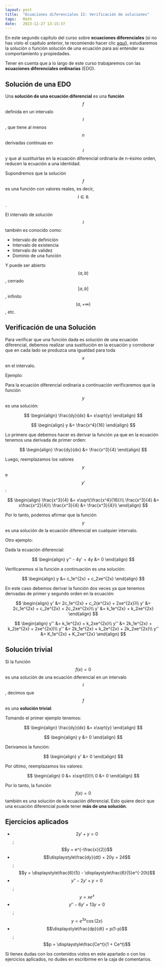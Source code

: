 ```yaml
---
layout: post
title:  "Ecuaciones diferenciales II: Verificación de soluciones"
tags:   Math
date:   2023-12-27 13:15:37
---
```


En este segundo capítulo del curso sobre **ecuaciones diferenciales** (si no has visto el capítulo anterior, te recomiendo hacer clic [aquí](https://elerizoinformatico.github.io/2023/12/26/ecuaciones-diferenciales-i/)), estudiaremos la solución o función solución de una ecuación para así entender su comportamiento y propiedades.

Tener en cuenta que a lo largo de este curso trabajaremos con las **ecuaciones diferenciales ordinarias** (EDO).

## Solución de una EDO

Una **solución de una ecuación diferencial** es una **función** $$f$$ definida en un intervalo $$I$$, que tiene al menos $$n$$ derivadas continuas en $$I$$ y que al sustituirlas en la ecuación diferencial ordinaria de n-ésimo orden, reducen la ecuación a una identidad.

Supondremos que la solución $$f$$ es una función con valores reales, es decir, $$I \in \mathbb{R}$$.

El intervalo de solución $$I$$ también es conocido como:
* Intervalo de definición
* Intervalo de existencia
* Intervalo de validez
* Dominio de una función

Y puede ser abierto $$(a,b)$$, cerrado $$[a,b]$$, infinito $$(a,+\infty)$$, etc.

## Verificación de una Solución

Para verificar que una función dada es solución de una ecuación diferencial, debemos realizar una sustitución en la ecuación y corroborar que en cada lado se produzca una igualdad para toda $$x$$ en el intervalo.

Ejemplo:

Para la ecuación diferencial ordinaria a continuación verificaremos que la función $$y$$ es una solución:

$$
\begin{align}
\frac{dy}{dx} &= x\sqrt{y}
\end{align}
$$

$$
\begin{align}
y &= \frac{x^4}{16}
\end{align}
$$

Lo primero que debemos hacer es derivar la función ya que en la ecuación tenemos una derivada de primer orden:

$$
\begin{align}
\frac{dy}{dx} &= \frac{x^3}{4}
\end{align}
$$

Luego, reemplazamos los valores $$y$$ e $$y'$$:

$$
\begin{align}
\frac{x^3}{4} &= x\sqrt{\frac{x^4}{16}}\\
\frac{x^3}{4} &= x\frac{x^2}{4}\\
\frac{x^3}{4} &= \frac{x^3}{4}\\
\end{align}
$$

Por lo tanto, podemos afirmar que la función $$y$$ es una solución de la ecuación diferencial en cualquier intervalo.

Otro ejemplo:

Dada la ecuación diferencial:

$$
\begin{align}
y'' - 4y' + 4y &= 0
\end{align}
$$

Verificaremos si la función a continuación es una solución:

$$
\begin{align}
y &= c_1e^{2x} + c_2xe^{2x}
\end{align}
$$

En este caso debemos derivar la función dos veces ya que tenemos derivadas de primer y segundo orden en la ecuación:

$$
\begin{align}
y' &= 2c_1e^{2x} + c_2(e^{2x} + 2xe^{2x})\\
y' &= 2c_1e^{2x} + c_2e^{2x} + 2c_2xe^{2x}\\
y' &= k_1e^{2x} + k_2xe^{2x}
\end{align}
$$

$$
\begin{align}
y'' &= k_1e^{2x} + k_2xe^{2x}\\
y'' &= 2k_1e^{2x} + k_2(e^{2x} + 2xe^{2x})\\
y'' &= 2k_1e^{2x} + k_2e^{2x} + 2k_2xe^{2x}\\
y'' &= K_1e^{2x} + K_2xe^{2x}
\end{align}
$$

## Solución trivial

Si la función $$f(x) = 0$$ es una solución de una ecuación diferencial en un intervalo $$I$$, decimos que $$f$$ es una **solución trivial**.

Tomando el primer ejemplo tenemos:

$$
\begin{align}
\frac{dy}{dx} &= x\sqrt{y}
\end{align}
$$

$$
\begin{align}
y &= 0
\end{align}
$$

Derivamos la función:

$$
\begin{align}
y' &= 0
\end{align}
$$

Por último, reemplazamos los valores:

$$
\begin{align}
0 &= x\sqrt{0}\\
0 &= 0
\end{align}
$$

Por lo tanto, la función $$f(x) = 0$$ también es una solución de la ecuación diferencial. Esto quiere decir que una ecuación diferencial puede tener **más de una solución**.

## Ejercicios aplicados

* $$2y' + y = 0$$ ; $$y = e^{-\frac{x}{2}}$$
* $$\displaystyle\frac{dy}{dt} + 20y = 24$$ ; $$y = \displaystyle\frac{6}{5} - \displaystyle\frac{6}{5}e^{-20t}$$
* $$y'' - 2y' + y = 0$$ ; $$y = xe^x$$
* $$y'' - 6y' + 13y = 0$$ ; $$y = e^{3x}\cos(2x)$$
* $$\displaystyle\frac{dp}{dt} = p(1-p)$$ ; $$p = \displaystyle\frac{Ce^t}{1 + Ce^t}$$

Si tienes dudas con los contenidos vistos en este apartado o con los ejercicios aplicados, no dudes en escribirme en la caja de comentarios.

<script src="https://utteranc.es/client.js"
        repo="elerizoinformatico/elerizoinformatico.github.io"
        issue-term="pathname"
        theme="icy-dark"
        crossorigin="anonymous"
        async>
</script>
